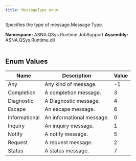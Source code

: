 ```yaml
---
title: MessageType enum
---
```


Specifies the type of message.Message Type.

**Namespace:** ASNA.QSys.Runtime.JobSupport
**Assembly:** ASNA.QSys.Runtime.dll
<br>
<br>

## Enum Values

| Name | Description | Value
| --- | --- | --- 
| Any | Any kind of message. | -1 |
| Completion | A completion message. | 3 |
| Diagnostic | A Diagnostic message. | 4 |
| Escape | An escape message. | 6 |
| Informational | An informational message. | 0 |
| Inquiry | An inquiry message. | 1 |
| Notify | A notify message. | 5 |
| Request | A request message. | 2 |
| Status | A status message. | 7 |
